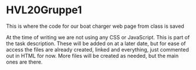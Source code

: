 # HVL20Gruppe1

This is where the code for our boat charger web page from class is saved
 
At the time of writing we are not using any CSS or JavaScript. This is part of the task description.
These will be added on at a later date, but for ease of access the files are already created,
linked and everything, just commented out in HTML for now.
More files will be created as needed, but the main ones are there.